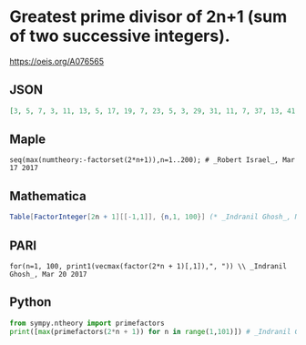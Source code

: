 # Greatest prime divisor of 2n\+1 \(sum of two successive integers\)\.
https://oeis.org/A076565
## JSON
```JSON
[3, 5, 7, 3, 11, 13, 5, 17, 19, 7, 23, 5, 3, 29, 31, 11, 7, 37, 13, 41, 43, 5, 47, 7, 17, 53, 11, 19, 59, 61, 7, 13, 67, 23, 71, 73, 5, 11, 79, 3, 83, 17, 29, 89, 13, 31, 19, 97, 11, 101, 103, 7, 107, 109, 37, 113, 23, 13, 17, 11, 41, 5, 127, 43, 131, 19, 5, 137, 139, 47, 13]
```
## Maple
```Maple
seq(max(numtheory:-factorset(2*n+1)),n=1..200); # _Robert Israel_, Mar 17 2017
```
## Mathematica
```Mathematica
Table[FactorInteger[2n + 1][[-1,1]], {n,1, 100}] (* _Indranil Ghosh_, Mar 20 2017 *)
```
## PARI
```PARI
for(n=1, 100, print1(vecmax(factor(2*n + 1)[,1]),", ")) \\ _Indranil Ghosh_, Mar 20 2017
```
## Python
```Python
from sympy.ntheory import primefactors
print([max(primefactors(2*n + 1)) for n in range(1,101)]) # _Indranil Ghosh_, Mar 20 2017
```
